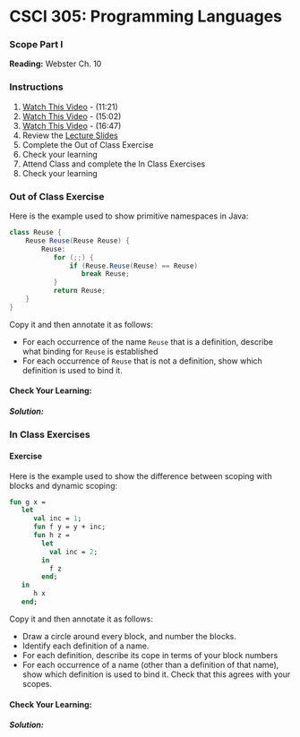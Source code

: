 # CSCI 305: Programming Languages

### Scope Part I

**Reading:** Webster Ch. 10

### Instructions
1. [Watch This Video](https://youtu.be/wHHHGuETLX0) - (11:21)
2. [Watch This Video](https://youtu.be/j1Zvt2S0ZUo) - (15:02)
3. [Watch This Video](https://youtu.be/jupr2rD9vwQ) - (16:47)
4. Review the [Lecture Slides](slides/Lecture19_21.pdf)
5. Complete the Out of Class Exercise
6. Check your learning
7. Attend Class and complete the In Class Exercises
8. Check your learning

### Out of Class Exercise
Here is the example used to show primitive namespaces in Java:
```java
class Reuse {
    Reuse Reuse(Reuse Reuse) {
        Reuse:
           for (;;) {
               if (Reuse.Reuse(Reuse) == Reuse)
                  break Reuse;
           }
           return Reuse;
    }
}
```
Copy it and then annotate it as follows:

- For each occurrence of the name `Reuse` that is a definition, describe what binding for `Reuse` is established
- For each occurrence of `Reuse` that is not a definition, show which definition is used to bind it.

#### Check Your Learning:

##### Solution:

### In Class Exercises

#### Exercise
Here is the example used to show the difference between scoping with blocks and dynamic scoping:
```ml
fun g x =
   let
      val inc = 1;
      fun f y = y + inc;
      fun h z =
        let
          val inc = 2;
        in
          f z
        end;
   in
      h x
   end;
```
Copy it and then annotate it as follows:
- Draw a circle around every block, and number the blocks.
- Identify each definition of a name.
- For each definition, describe its cope in terms of your block numbers
- For each occurrence of a name (other than a definition of that name), show which definition is used to bind it. Check that this agrees with your scopes.

#### Check Your Learning:

##### Solution:
